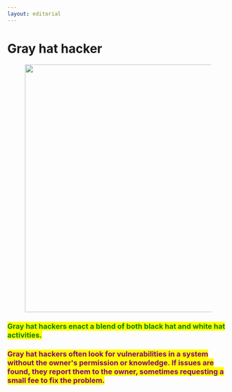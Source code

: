 ```yaml
---
layout: editorial
---
```


# Gray hat hacker

<figure><img src="../../../../../.gitbook/assets/pexels-btgl-♡-17811002.jpg" alt="" width="563"><figcaption></figcaption></figure>

### <mark style="color:green;">Gray hat hackers enact a blend of both black hat and white hat activities.</mark>&#x20;

### <mark style="color:purple;">Gray hat hackers often look for vulnerabilities in a system without the owner's permission or knowledge. If issues are found, they report them to the owner, sometimes requesting a small fee to fix the problem.</mark>
